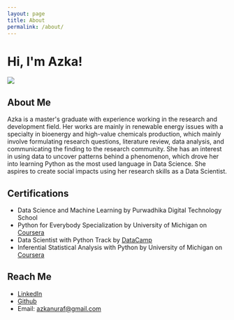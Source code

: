 ```yaml
---
layout: page
title: About
permalink: /about/
---
```


<style>
  <link rel="stylesheet" href="https://cdnjs.cloudflare.com/ajax/libs/font-awesome/4.7.0/css/font-awesome.min.css">
</style>

# Hi, I'm Azka!

![](../circle.png)

## About Me

Azka is a master's graduate with experience working in the research and development field. Her works are mainly in renewable energy issues with a specialty in bioenergy and high-value chemicals production, which mainly involve formulating research questions, literature review, data analysis, and communicating the finding to the research community. She has an interest in using data to uncover patterns behind a phenomenon, which drove her into learning Python as the most used language in Data Science. She aspires to create social impacts using her research skills as a Data Scientist.

## Certifications
- Data Science and Machine Learning by Purwadhika Digital Technology School
- Python for Everybody Specialization by University of Michigan on [Coursera](https://www.coursera.org/verify/specialization/QCCAJ69FR59Y)
- Data Scientist with Python Track by [DataCamp](https://www.datacamp.com/statement-of-accomplishment/track/c5f624eb63274284450ee6c684485a398448517e)
- Inferential Statistical Analysis with Python by University of Michigan on [Coursera](https://www.coursera.org/verify/FPLJMEHHEZJU)

## Reach Me
- [LinkedIn](https://www.linkedin.com/in/azkanuraf/)
- [Github](https://github.com/azukacchi)
- Email: azkanuraf@gmail.com 